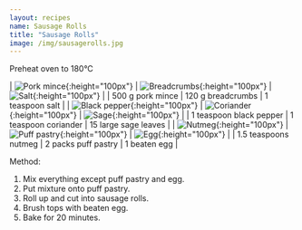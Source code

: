 ```yaml
---
layout: recipes
name: Sausage Rolls
title: "Sausage Rolls"
image: /img/sausagerolls.jpg
---
```


Preheat oven to 180°C

| ![Pork mince](/img/porkmince.jpg){:height="100px"} | ![Breadcrumbs](/img/breadcrumbs.jpg){:height="100px"} | ![Salt](/img/salt.jpg){:height="100px"} |
| 500 g pork mince | 120 g breadcrumbs | 1 teaspoon salt |
| ![Black pepper](/img/blackpepper.jpg){:height="100px"} | ![Coriander](/img/coriander.jpg){:height="100px"} | ![Sage](/img/sage.jpg){:height="100px"} |
| 1 teaspoon black pepper | 1 teaspoon coriander | 15 large sage leaves |
| ![Nutmeg](/img/nutmeg.jpg){:height="100px"} | ![Puff pastry](/img/puffpastry.jpg){:height="100px"} | ![Egg](/img/egg.jpg){:height="100px"} |
| 1.5 teaspoons nutmeg | 2 packs puff pastry | 1 beaten egg |

Method:
1. Mix everything except puff pastry and egg.
2. Put mixture onto puff pastry.
3. Roll up and cut into sausage rolls.
4. Brush tops with beaten egg.
5. Bake for 20 minutes.
